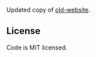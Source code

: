 Updated copy of [old-website](https://github.com/nishanths/old-website).

## License

Code is MIT licensed.
